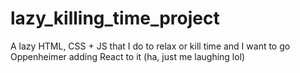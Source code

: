 # lazy_killing_time_project
 A lazy HTML, CSS + JS that I do to relax or kill time and I want to go Oppenheimer adding React to it (ha, just me laughing lol)
